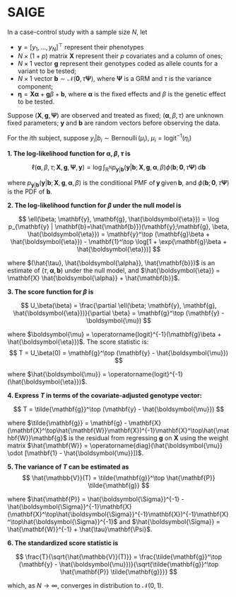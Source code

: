 # SAIGE

In a case-control study with a sample size $N$, let

- $\mathbf{y} = [y_1,\ldots,y_N]^{\top}$ represent their phenotypes
- $N \times (1 + p)$ matrix $\mathbf{X}$ represent their $p$ covariates and a column of ones;
- $N \times 1$ vector $\mathbf{g}$ represent their genotypes coded as allele counts for a variant to be tested;
- $N \times 1$ vector $\mathbf{b} \sim \mathcal{N}(\mathbf{0}, \tau \mathbf{\Psi})$, where $\mathbf{\Psi}$ is a GRM and $\tau$ is the variance component;
- $\boldsymbol{\eta} = \mathbf{X} \boldsymbol{\alpha} + \mathbf{g}\beta + \mathbf{b}$, where $\boldsymbol{\alpha}$ is the fixed effects and $\beta$ is the genetic effect to be tested.

Suppose $(\mathbf{X}, \mathbf{g}, \mathbf{\Psi})$ are observed and treated as fixed; $(\boldsymbol{\alpha}, \beta, \tau)$ are unknown fixed parameters; $\mathbf{y}$ and $\mathbf{b}$ are random vectors before observing the data.

For the $i$th subject, suppose $y_i|b_i \sim \operatorname{Bernoulli}(\mu_i),\ \mu_i = \operatorname{logit}^{-1}(\eta_i)$

**1. The log-likelihood function for $\boldsymbol{\alpha}, \beta, \tau$ is**

$$
\ell(\boldsymbol{\alpha}, \beta, \tau; \mathbf{X}, \mathbf{g}, \mathbf{\Psi}, \mathbf{y}) = \log \int_{\mathbb{R}^N} p_{\mathbf{y} | \mathbf{b}}(\mathbf{y} | \mathbf{b}; \mathbf{X}, \mathbf{g}, \boldsymbol{\alpha}, \beta) \phi(\mathbf{b}; \mathbf{0}, \tau \mathbf{\Psi}) \, \mathrm{d}\mathbf{b}
$$

where $p_{\mathbf{y} | \mathbf{b}}(\mathbf{y} | \mathbf{b}; \mathbf{X}, \mathbf{g}, \boldsymbol{\alpha}, \beta)$ is the conditional PMF of $\mathbf{y}$ given $\mathbf{b}$, and $\phi(\mathbf{b}; \mathbf{0}, \tau \mathbf{\Psi})$ is the PDF of $\mathbf{b}$.

**2. The log-likelihood function for $\beta$ under the null model is**

$$
\ell(\beta; \mathbf{y}, \mathbf{g}, \hat{\boldsymbol{\eta}}) = \log p_{\mathbf{y} | \mathbf{b}=\hat{\mathbf{b}}}(\mathbf{y};\mathbf{g}, \beta, \hat{\boldsymbol{\eta}}) = \mathbf{y}^\top (\mathbf{g}\beta + \hat{\boldsymbol{\eta}}) - \mathbf{1}^\top \log[1 + \exp(\mathbf{g}\beta + \hat{\boldsymbol{\eta}})]
$$

where $(\hat{\tau}, \hat{\boldsymbol{\alpha}}, \hat{\mathbf{b}})$ is an estimate of $(\tau, \boldsymbol{\alpha}, \mathbf{b})$ under the null model, and $\hat{\boldsymbol{\eta}} = \mathbf{X} \hat{\boldsymbol{\alpha}} + \hat{\mathbf{b}}$.

**3. The score function for $\beta$ is**

$$
U_\beta(\beta) = \frac{\partial \ell(\beta; \mathbf{y}, \mathbf{g}, \hat{\boldsymbol{\eta}})}{\partial \beta} = \mathbf{g}^\top (\mathbf{y} - \boldsymbol{\mu})
$$

where $\boldsymbol{\mu} = \operatorname{logit}^{-1}(\mathbf{g}\beta + \hat{\boldsymbol{\eta}})$. The score statistic is:
$$
T = U_\beta(0) = \mathbf{g}^\top (\mathbf{y} - \hat{\boldsymbol{\mu}})
$$

where $\hat{\boldsymbol{\mu}} = \operatorname{logit}^{-1}(\hat{\boldsymbol{\eta}})$.

**4. Express $T$ in terms of the covariate-adjusted genotype vector:**

$$
T = \tilde{\mathbf{g}}^\top (\mathbf{y} - \hat{\boldsymbol{\mu}})
$$

where $\tilde{\mathbf{g}} = \mathbf{g} - \mathbf{X}(\mathbf{X}^\top\hat{\mathbf{W}}\mathbf{X})^{-1}\mathbf{X}^\top\hat{\mathbf{W}}\mathbf{g}$ is the residual from regressing $\mathbf{g}$ on $\mathbf{X}$ using the weight matrix $\hat{\mathbf{W}} = \operatorname{diag}(\hat{\boldsymbol{\mu}} \odot [\mathbf{1} - \hat{\boldsymbol{\mu}}])$.

**5. The variance of $T$ can be estimated as**
$$
\hat{\mathbb{V}}(T) = \tilde{\mathbf{g}}^\top \hat{\mathbf{P}} \tilde{\mathbf{g}}
$$

where $\hat{\mathbf{P}} = \hat{\boldsymbol{\Sigma}}^{-1} - \hat{\boldsymbol{\Sigma}}^{-1}\mathbf{X}(\mathbf{X}^\top\hat{\boldsymbol{\Sigma}}^{-1}\mathbf{X})^{-1}\mathbf{X}^\top\hat{\boldsymbol{\Sigma}}^{-1}$ and $\hat{\boldsymbol{\Sigma}} = \hat{\mathbf{W}}^{-1} + \hat{\tau}\mathbf{\Psi}$.

**6. The standardized score statistic is**

$$
\frac{T}{\sqrt{\hat{\mathbb{V}}(T)}} = \frac{\tilde{\mathbf{g}}^\top (\mathbf{y} - \hat{\boldsymbol{\mu}})}{\sqrt{\tilde{\mathbf{g}}^\top \hat{\mathbf{P}} \tilde{\mathbf{g}}}}
$$

which, as $N \to \infty$, converges in distribution to $\mathcal{N}(0, 1)$.

